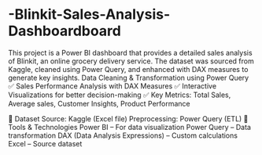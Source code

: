 # -Blinkit-Sales-Analysis-Dashboardboard
This project is a Power BI dashboard that provides a detailed sales analysis of Blinkit, an online grocery delivery service. The dataset was sourced from Kaggle, cleaned using Power Query, and enhanced with DAX measures to generate key insights.
 Data Cleaning & Transformation using Power Query
✅ Sales Performance Analysis with DAX Measures
✅ Interactive Visualizations for better decision-making
✅ Key Metrics: Total Sales, Average sales, Customer Insights, Product Performance

📂 Dataset
Source: Kaggle (Excel file)
Preprocessing: Power Query (ETL)
🔧 Tools & Technologies
Power BI – For data visualization
Power Query – Data transformation
DAX (Data Analysis Expressions) – Custom calculations
Excel – Source dataset


